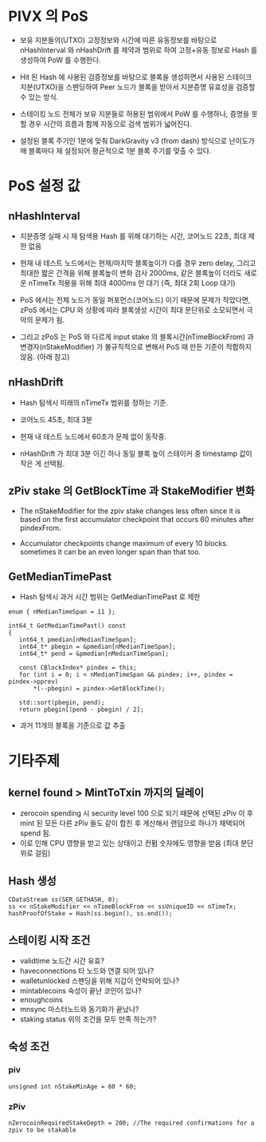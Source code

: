 
# PIVX 의 PoS

* 보유 지분들의(UTXO) 고정정보와 시간에 따른 유동정보를 바탕으로 nHashInterval 와 nHashDrift 를 제약과 범위로 하여
고정+유동 정보로 Hash 를 생성하여 PoW 를 수행한다.

* Hit 된 Hash 에 사용된 검증정보를 바탕으로 블록을 생성하면서 사용된 스테이크 지분(UTXO)을 스펜딩하여 Peer 노드가 블록을 받아서 지분증명 유효성을 검증할 수 있는 방식.

* 스테이킹 노드 전체가 보유 지분들로 허용된 범위에서 PoW 를 수행하나, 증명을 못할 경우 시간의 흐름과 함께 자동으로 검색 범위가 넓어진다.

* 설정된 블록 주기인 1분에 맞춰 DarkGravity v3 (from dash) 방식으로 난이도가 매 블록마다 재 설정되어 평균적으로 1분 블록 주기를 맞출 수 있다.

# PoS 설정 값

## nHashInterval

* 지분증명 실패 시 재 탐색용 Hash 를 위해 대기하는 시간, 코어노드 22초, 최대 제한 없음

* 현재 내 테스트 노드에서는 현재/마지막 블록높이가 다를 경우 zero delay,
그리고 최대한 짧은 간격을 위해 블록높이 변화 검사 2000ms, 같은 블록높이 더라도 새로운 nTimeTx 적용을 위해 최대 4000ms 만 대기 (즉, 최대 2회 Loop 대기)

* PoS 에서는 전체 노드가 동일 퍼포먼스(코어노드) 이기 때문에 문제가 작았다면,
zPoS 에서는 CPU 와 상황에 따라 블록생성 시간이 최대 분단위로 소모되면서 극악의 문제가 됨.

* 그리고 zPoS 는 PoS 와 다르게 input stake 의 블록시간(nTimeBlockFrom) 과 변경자(nStakeModifier) 가 불규칙적으로 변해서 PoS 때 만든 기준이 적합하지 않음. (아래 참고)

## nHashDrift

* Hash 탐색시 미래의 nTimeTx 범위를 정하는 기준.

* 코어노드 45초, 최대 3분

* 현재 내 테스트 노드에서 60초가 문제 없이 동작중.

* nHashDrift 가 최대 3분 이긴 하나 동일 블록 높이 스테이커 중 timestamp 값이 작은 게 선택됨.

## zPiv stake 의 GetBlockTime 과 StakeModifier 변화

* The nStakeModifier for the zpiv stake changes less often since it is based on the first accumulator checkpoint that occurs 60 minutes after pindexFrom.

* Accumulator checkpoints change maximum of every 10 blocks. sometimes it can be an even longer span than that too.

## GetMedianTimePast

* Hash 탐색시 과거 시간 범위는 GetMedianTimePast 로 제한

 ```
enum { nMedianTimeSpan = 11 };

int64_t GetMedianTimePast() const
{
    int64_t pmedian[nMedianTimeSpan];
    int64_t* pbegin = &pmedian[nMedianTimeSpan];
    int64_t* pend = &pmedian[nMedianTimeSpan];

    const CBlockIndex* pindex = this;
    for (int i = 0; i < nMedianTimeSpan && pindex; i++, pindex = pindex->pprev)
        *(--pbegin) = pindex->GetBlockTime();

    std::sort(pbegin, pend);
    return pbegin[(pend - pbegin) / 2];

```

* 과거 11개의 블록을 기준으로 값 추출

# 기타주제

## kernel found > MintToTxin 까지의 딜레이

* zerocoin spending 시 security level 100 으로 되기 때문에 선택된 zPiv 이 후 mint 된 모든 다른 zPiv 들도 같이 합친 후 계산해서 랜덤으로 하나가 채택되어 spend 됨.
* 이로 인해 CPU 영향을 받고 있는 상태이고 컨펌 숫자에도 영향을 받음 (최대 분단위로 걸림)

## Hash 생성

```
CDataStream ss(SER_GETHASH, 0);
ss << nStakeModifier << nTimeBlockFrom << ssUniqueID << nTimeTx;
hashProofOfStake = Hash(ss.begin(), ss.end());
```

## 스테이킹 시작 조건

* validtime 노드간 시간 유효?
* haveconnections 타 노드와 연결 되어 있나?
* walletunlocked 스펜딩을 위해 지갑이 언락되어 있나?
* mintablecoins 숙성이 끝난 코인이 있나?
* enoughcoins
* mnsync 마스터노드와 동기화가 끝났나?
* staking status 위의 조건을 모두 만족 하는가?

## 숙성 조건

### piv

```
unsigned int nStakeMinAge = 60 * 60;
```

### zPiv

```
nZerocoinRequiredStakeDepth = 200; //The required confirmations for a zpiv to be stakable
```
